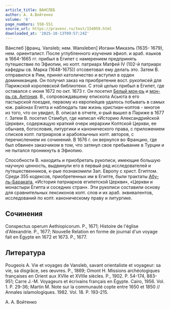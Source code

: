 ```yaml
---
article_title: ВАНСЛЕБ
author: А. А.Войтенко
volume: '6'
page_numbers: 550-551
source_url: https://pravenc.ru/text/154059.html
downloaded_at: '2025-10-13T09:57:24Z'
---
```


Вáнслеб [франц. Vansleb; нем. Wansleben] Иоганн Микаэль (1635- 1679), нем. ориенталист. После углубленного изучения эфиоп. и араб. языков в 1664-1665 гг. прибыл в Египет с намерением предпринять путешествие по Эфиопии, но копт. патриарх Матфей IV (102-й патриарх кафедры св. Марка (1648-1675)) отсоветовал ему делать это. Затем В. отправился в Рим, принял католичество и вступил в орден доминиканцев. Он получил заказ на приобретение вост. рукописей для Парижской королевской библиотеки. С этой целью прибыл в Египет, где оставался с июня 1672 по окт. 1673 г. Он посетил [Белый мон-рь](<https://pravenc.ru/text/Белый мон-рь.html>) и [мон-рь св. Антония](<https://pravenc.ru/text/мон-рь св  Антония.html>). В., сопровождавшему епископа Асьюта в его пастырской поездке, первому из европейцев удалось побывать в самых юж. районах Египта и наблюдать там жизнь христиан-коптов - многое из того, что он увидел, В. описал в отчете, к-рый вышел в Париже в 1677 г. Затем В. посетил Стамбул, где написал «Историю Александрийской Церкви», содержащую краткий очерк иерархии Коптской Церкви, ее обычаев, богословия, литургики и канонического права, с приложением списков копт. патриархов и арабоязычных копт. авторов, с перечислением их сочинений. В 1676 г. он вернулся во Францию, где был обвинен заказчиком в том, что затянул свое пребывание в Турции и не пытался проникнуть в Эфиопию.

Способности В. находить и приобретать рукописи, имеющие большую научную ценность, выдвинули его в первый ряд исследователей и путешественников, к-рые познакомили Зап. Европу с христ. Египтом. Среди 355 кодексов, приобретенных им в Египте, были трактаты [Абу-ль-Бараката](https://pravenc.ru/text/Абу-ль-Баракат.html), «История патриархов египетской Церкви», «Церкви и монастыри Египта и соседних стран». Эти рукописи составили основу для сравнительных лексиконов копт. слов и их араб. эквивалентов, исследований по копт. каноническому праву и литургике.

## Сочинения

Conspectus operum Aethiopicorum. P., 1671; Histoire de l'église d'Alexandrie. P., 1677; Nouvelle Relation en forme de journal d'un voyage fait en Égypte en 1672 et 1673. P., 1677.

## Литература

Pougeois A. Vie et voyages de Vansleb, savant orientaliste et voyageur: sa vie, sa disgrâce, ses œuvres. P., 1869; Omont H. Missions archéologiques françaises en Orient aux XVIIe et XVIIIe siècles. P., 1902. P. 54-174, 883-951; Carre J.-M. Voyageurs et écrivains français en Égypte. Cairo, 1956. Vol. 1. P. 29-36; Martin M. Note sur la communauté copte entre 1650 et 1850 // Annales islamologiques. 1982. Vol. 18. P. 193-215.

А. А.  Войтенко
